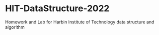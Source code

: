 # HIT-DataStructure-2022
Homework and Lab for Harbin Institute of Technology data structure and algorithm
